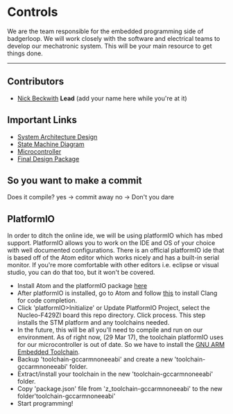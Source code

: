 # Controls
We are the team responsible for the embedded programming side of badgerloop. We will work closely with the software and electrical teams to develop our mechatronic system. This will be your main resource to get things done.
<hr>



## Contributors
* [Nick Beckwith](mailto:nbeckwith2@wisc.edu) **Lead** 
(add your name here while you're at it)

## Important Links
* [System Architecture Design](https://drive.google.com/file/d/0B3JYQFEVstJTN0VSdUcyTlg0RlE/view?usp=sharing)
* [State Machine Diagram](https://drive.google.com/file/d/0B3JYQFEVstJTa3dqOElqY2ttcGc/view?usp=sharing)
* [Microcontroller](https://developer.mbed.org/platforms/ST-Nucleo-F429ZI/)
* [Final Design Package](https://docs.google.com/presentation/d/19tKkz2pZJ3SqOj3gx-DnCM2pNxR-0_Wi3x4bgSyD5tw/edit?usp=sharing)
<!---
# Code Example
-->

## So you want to make a commit
Does it compile?
  yes -> commit away
  no  -> Don't you dare

## PlatformIO
In order to ditch the online ide, we will be using platformIO which has mbed support. PlatformIO allows you to work on the IDE and OS of your choice with well documented configurations. There is an official platformIO ide that is based off of the Atom editor which works nicely and has a built-in serial monitor. If you're more comfortable with other editors i.e. eclipse or visual studio, you can do that too, but it won't be covered.
* Install Atom and the platformIO package [here](http://platformio.org/platformio-ide)
* After platformIO is installed, go to Atom and follow [this](http://docs.platformio.org/en/latest/ide/atom.html#quick-start) to install Clang for code completion.
* Click 'platformIO>Initialize' or Update PlatformIO Project, select the Nucleo-F429ZI board this repo directory. Click process. This step installs the STM platform and any toolchains needed.
* In the future, this will be all you'll need to compile and run on our environment. As of right now, (29 Mar 17), the toolchain platformIO uses for our microcontroller is out of date. So we have to install the [GNU ARM Embedded Toolchain](https://launchpad.net/gcc-arm-embedded/+download).
* Backup 'toolchain-gccarmnoneeabi' and create a new 'toolchain-gccarmnoneeabi' folder.
* Extract/install your toolchain in the new 'toolchain-gccarmnoneeabi' folder.
* Copy 'package.json' file from 'z_toolchain-gccarmnoneeabi' to the new folder'toolchain-gccarmnoneeabi'
* Start programming!

